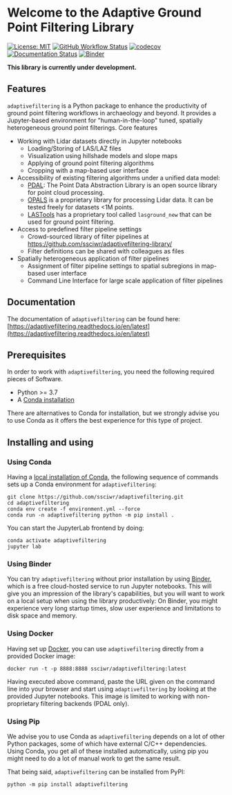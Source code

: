 # Welcome to the Adaptive Ground Point Filtering Library

[![License: MIT](https://img.shields.io/badge/License-MIT-yellow.svg)](https://opensource.org/licenses/MIT)
[![GitHub Workflow Status](https://img.shields.io/github/workflow/status/ssciwr/adaptivefiltering/CI)](https://github.com/ssciwr/adaptivefiltering/actions?query=workflow%3ACI)
[![codecov](https://codecov.io/gh/ssciwr/adaptivefiltering/branch/main/graph/badge.svg?token=ONIG38R74Y)](https://codecov.io/gh/ssciwr/adaptivefiltering)
[![Documentation Status](https://readthedocs.org/projects/adaptivefiltering/badge/)](https://adaptivefiltering.readthedocs.io/)
[![Binder](https://mybinder.org/badge_logo.svg)](https://mybinder.org/v2/gh/ssciwr/adaptivefiltering/main)

**This library is currently under development.**

## Features

`adaptivefiltering` is a Python package to enhance the productivity of ground point filtering workflows in archaeology and beyond.
It provides a Jupyter-based environment for "human-in-the-loop" tuned, spatially heterogeneous ground point filterings.
Core features

* Working with Lidar datasets directly in Jupyter notebooks
  * Loading/Storing of LAS/LAZ files
  * Visualization using hillshade models and slope maps
  * Applying of ground point filtering algorithms
  * Cropping with a map-based user interface
* Accessibility of existing filtering algorithms under a unified data model:
  * [PDAL](https://pdal.io/): The Point Data Abstraction Library is an open source library for point cloud processing.
  * [OPALS](https://opals.geo.tuwien.ac.at/html/stable/index.html) is a proprietary library for processing Lidar data. It can be tested freely for datasets <1M points.
  * [LASTools](https://rapidlasso.com/) has a proprietary tool called `lasground_new` that can be used for ground point filtering.
* Access to predefined filter pipeline settings
  * Crowd-sourced library of filter pipelines at https://github.com/ssciwr/adaptivefiltering-library/
  * Filter definitions can be shared with colleagues as files
* Spatially heterogeneous application of filter pipelines
  * Assignment of filter pipeline settings to spatial subregions in map-based user interface
  * Command Line Interface for large scale application of filter pipelines

## Documentation

The documentation of `adaptivefiltering` can be found here: [https://adaptivefiltering.readthedocs.io/en/latest](https://adaptivefiltering.readthedocs.io/en/latest)

## Prerequisites

In order to work with `adaptivefiltering`, you need the following required pieces of Software.

* Python >= 3.7
* A [Conda installation](https://conda.io/projects/conda/en/latest/user-guide/install/index.html)

There are alternatives to Conda for installation, but we strongly advise you to use Conda as it offers the best experience for this type of project.

## Installing and using

### Using Conda

Having a [local installation of Conda](https://conda.io/projects/conda/en/latest/user-guide/install/index.html), the following sequence of commands sets up a Conda environment for `adaptivefiltering`:

```
git clone https://github.com/ssciwr/adaptivefiltering.git
cd adaptivefiltering
conda env create -f environment.yml --force
conda run -n adaptivefiltering python -m pip install .
```

You can start the JupyterLab frontend by doing:

```
conda activate adaptivefiltering
jupyter lab
```

### Using Binder

You can try `adaptivefiltering` without prior installation by using [Binder](https://mybinder.org/v2/gh/ssciwr/adaptivefiltering/main), which is a free cloud-hosted service to run Jupyter notebooks. This will give you an impression of the library's capabilities, but you will want to work on a local setup when using the library productively: On Binder, you might experience very long startup times, slow user experience and limitations to disk space and memory.

### Using Docker

Having set up [Docker](https://docs.docker.com/get-docker/), you can use `adaptivefiltering` directly from a provided Docker image:

```
docker run -t -p 8888:8888 ssciwr/adaptivefiltering:latest
```

Having executed above command, paste the URL given on the command line into your browser and start using `adaptivefiltering` by looking at the provided Jupyter notebooks.
This image is limited to working with non-proprietary filtering backends (PDAL only).

### Using Pip

We advise you to use Conda as `adaptivefiltering` depends on a lot of other Python packages, some of which have external C/C++ dependencies. Using Conda, you get all of these installed automatically, using pip you might need to do a lot of manual work to get the same result.

That being said, `adaptivefiltering` can be installed from PyPI:

```
python -m pip install adaptivefiltering
```
